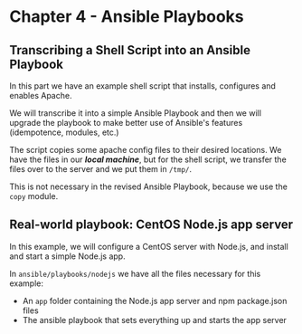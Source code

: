 # Chapter 4 - Ansible Playbooks

## Transcribing a Shell Script into an Ansible Playbook

In this part we have an example shell script that installs, configures and enables Apache.

We will transcribe it into a simple Ansible Playbook and then we will upgrade the playbook to make better use of Ansible's features (idempotence, modules, etc.)

The script copies some apache config files to their desired locations. We have the files in our **_local machine_**, but for the shell script, we transfer the files over to the server and we put them in `/tmp/`.

This is not necessary in the revised Ansible Playbook, because we use the `copy` module.

## Real-world playbook: CentOS Node.js app server

In this example, we will configure a CentOS server with Node.js, and install and start a simple Node.js app.

In `ansible/playbooks/nodejs` we have all the files necessary for this example:

- An `app` folder containing the Node.js app server and npm package.json files
- The ansible playbook that sets everything up and starts the app server
